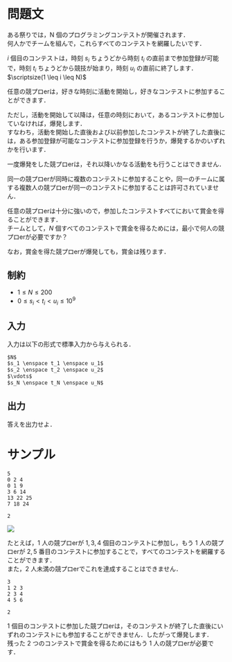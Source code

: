 問題文
=====
ある祭りでは，N 個のプログラミングコンテストが開催されます．  
何人かでチームを組んで，これらすべてのコンテストを網羅したいです．  

$i$ 個目のコンテストは，時刻 $s_i$ ちょうどから時刻 $t_i$ の直前まで参加登録が可能で，時刻 $t_i$ ちょうどから競技が始まり，時刻 $u_i$ の直前に終了します．$\scriptsize(1 \leq i \leq N)$  

任意の競プロerは，好きな時刻に活動を開始し，好きなコンテストに参加することができます．  

ただし，活動を開始して以降は，任意の時刻において，あるコンテストに参加していなければ，爆発します．  
すなわち，活動を開始した直後および以前参加したコンテストが終了した直後には，ある参加登録が可能なコンテストに参加登録を行うか，爆発するかのいずれかを行います．  

一度爆発をした競プロerは，それ以降いかなる活動をも行うことはできません．  

同一の競プロerが同時に複数のコンテストに参加することや，同一のチームに属する複数人の競プロerが同一のコンテストに参加することは許可されていません．  

任意の競プロerは十分に強いので，参加したコンテストすべてにおいて賞金を得ることができます．  
チームとして，$N$ 個すべてのコンテストで賞金を得るためには，最小で何人の競プロerが必要ですか？  

なお，賞金を得た競プロerが爆発しても，賞金は残ります．

制約
-----
- $1 \leq N \leq 200$
- $0 \leq s_i < t_i < u_i \leq 10^9$

入力
-----
入力は以下の形式で標準入力から与えられる．
```md
$N$  
$s_1 \enspace t_1 \enspace u_1$  
$s_2 \enspace t_2 \enspace u_2$  
$\vdots$  
$s_N \enspace t_N \enspace u_N$  
```

出力
-----
答えを出力せよ．  

サンプル
=====
```入力例1
5
0 2 4
0 1 9
3 6 14
13 22 25
7 18 24
```
```出力例1
2
```
![](https://u.cubeupload.com/kakurenbo/3desample0001.png)

たとえば，$1$ 人の競プロerが $1, 3, 4$ 個目のコンテストに参加し，もう $1$ 人の競プロerが $2, 5$ 番目のコンテストに参加することで，すべてのコンテストを網羅することができます．  
また，$2$ 人未満の競プロerでこれを達成することはできません．  

```入力例2
3
1 2 3
2 3 4
4 5 6
```
```出力例1
2
```

$1$ 個目のコンテストに参加した競プロerは，そのコンテストが終了した直後にいずれのコンテストにも参加することができません．したがって爆発します．  
残った $2$ つのコンテストで賞金を得るためにはもう $1$ 人の競プロerが必要です．  
